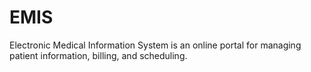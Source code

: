 # EMIS
Electronic Medical Information System is an online portal for managing patient information, billing, and scheduling.
